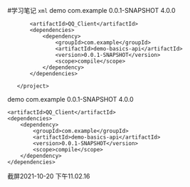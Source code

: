 #学习笔记
``xml``<?xml version="1.0" encoding="UTF-8"?>
       <project xmlns="http://maven.apache.org/POM/4.0.0"
                xmlns:xsi="http://www.w3.org/2001/XMLSchema-instance"
                xsi:schemaLocation="http://maven.apache.org/POM/4.0.0 http://maven.apache.org/xsd/maven-4.0.0.xsd">
           <parent>
               <artifactId>demo</artifactId>
               <groupId>com.example</groupId>
               <version>0.0.1-SNAPSHOT</version>
           </parent>
           <modelVersion>4.0.0</modelVersion>
       
           <artifactId>QQ_Client</artifactId>
           <dependencies>
               <dependency>
                   <groupId>com.example</groupId>
                   <artifactId>demo-basics-api</artifactId>
                   <version>0.0.1-SNAPSHOT</version>
                   <scope>compile</scope>
               </dependency>
           </dependencies>
       
       </project>
       
<?xml version="1.0" encoding="UTF-8"?>
<project xmlns="http://maven.apache.org/POM/4.0.0"
         xmlns:xsi="http://www.w3.org/2001/XMLSchema-instance"
         xsi:schemaLocation="http://maven.apache.org/POM/4.0.0 http://maven.apache.org/xsd/maven-4.0.0.xsd">
    <parent>
        <artifactId>demo</artifactId>
        <groupId>com.example</groupId>
        <version>0.0.1-SNAPSHOT</version>
    </parent>
    <modelVersion>4.0.0</modelVersion>

    <artifactId>QQ_Client</artifactId>
    <dependencies>
        <dependency>
            <groupId>com.example</groupId>
            <artifactId>demo-basics-api</artifactId>
            <version>0.0.1-SNAPSHOT</version>
            <scope>compile</scope>
        </dependency>
    </dependencies>

</project>


截屏2021-10-20 下午11.02.16
